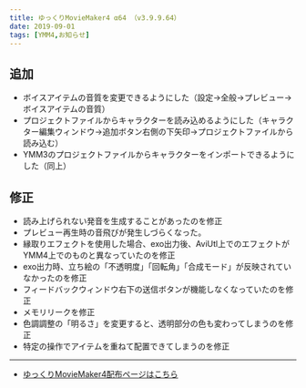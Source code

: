 ```yaml
---
title: ゆっくりMovieMaker4 α64 （v3.9.9.64）
date: 2019-09-01
tags: [YMM4,お知らせ]
---
```

## 追加
- ボイスアイテムの音質を変更できるようにした（設定→全般→プレビュー→ボイスアイテムの音質）
- プロジェクトファイルからキャラクターを読み込めるようにした（キャラクター編集ウィンドウ→追加ボタン右側の下矢印→プロジェクトファイルから読み込む）
- YMM3のプロジェクトファイルからキャラクターをインポートできるようにした（同上）
## 修正
- 読み上げられない発音を生成することがあったのを修正
- プレビュー再生時の音飛びが発生しづらくなった。
- 縁取りエフェクトを使用した場合、exo出力後、AviUtl上でのエフェクトがYMM4上でのものと異なっていたのを修正
- exo出力時、立ち絵の「不透明度」「回転角」「合成モード」が反映されていなかったのを修正
- フィードバックウィンドウ右下の送信ボタンが機能しなくなっていたのを修正
- メモリリークを修正
- 色調調整の「明るさ」を変更すると、透明部分の色も変わってしまうのを修正
- 特定の操作でアイテムを重ねて配置できてしまうのを修正

---

- [ゆっくりMovieMaker4配布ページはこちら](../index.md)